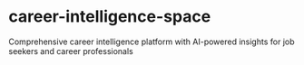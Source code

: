 # career-intelligence-space
Comprehensive career intelligence platform with AI-powered insights for job seekers and career professionals















